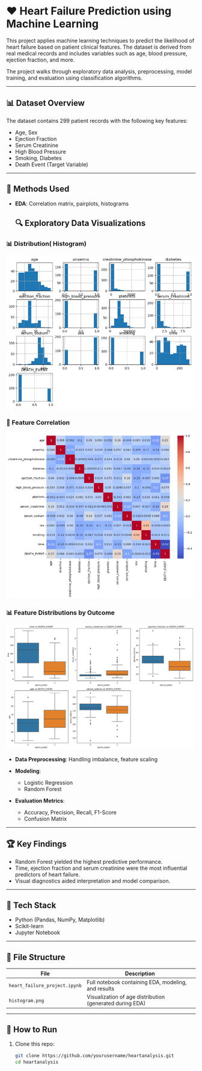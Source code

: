 # ❤️ Heart Failure Prediction using Machine Learning

This project applies machine learning techniques to predict the likelihood of heart failure based on patient clinical features. The dataset is derived from real medical records and includes variables such as age, blood pressure, ejection fraction, and more.

The project walks through exploratory data analysis, preprocessing, model training, and evaluation using classification algorithms.

---

## 📊 Dataset Overview

The dataset contains 299 patient records with the following key features:
- Age, Sex
- Ejection Fraction
- Serum Creatinine
- High Blood Pressure
- Smoking, Diabetes
- Death Event (Target Variable)

---

## 🧠 Methods Used

- **EDA**: Correlation matrix, pairplots, histograms
  ## 🔍 Exploratory Data Visualizations

<h3>📊 Distribution( Histogram)</h3>
<img src="https://github.com/Penod/heartanalysis/blob/main/histogram.png?raw=true" width="500"/>

<h3>🌼 Feature Correlation</h3>
<img src="https://github.com/Penod/heartanalysis/blob/main/correlation_matrix.png?raw=true" width="500"/>

<h3>📊 Feature Distributions by Outcome</h3>
<img src="https://github.com/Penod/heartanalysis/blob/main/Boxplots.png?raw=true" width="500"/>


- **Data Preprocessing**: Handling imbalance, feature scaling
- **Modeling**:  
  - Logistic Regression  
  - Random Forest  

- **Evaluation Metrics**:
  - Accuracy, Precision, Recall, F1-Score
  - Confusion Matrix

---

## 🏆 Key Findings

- Random Forest yielded the highest predictive performance.
- Time, ejection fraction and serum creatinine were the most influential predictors of heart failure.
- Visual diagnostics aided interpretation and model comparison.

---

## 🔧 Tech Stack

- Python (Pandas, NumPy, Matplotlib)
- Scikit-learn
- Jupyter Notebook

---

## 📂 File Structure

| File | Description |
|------|-------------|
| `heart_failure_project.ipynb` | Full notebook containing EDA, modeling, and results |
| `histogram.png` | Visualization of age distribution (generated during EDA) |

---

## 🚀 How to Run

1. Clone this repo:
   ```bash
   git clone https://github.com/yourusername/heartanalysis.git
   cd heartanalysis
